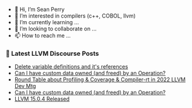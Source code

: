 - 👋 Hi, I’m Sean Perry
- 👀 I’m interested in compilers (c++, COBOL, llvm)
- 🌱 I’m currently learning ...
- 💞️ I’m looking to collaborate on ...
- 📫 How to reach me ...

<!---
s66perry/s66perry is a ✨ special ✨ repository because its `README.md` (this file) appears on your GitHub profile.
You can click the Preview link to take a look at your changes.
--->
### 📕 Latest LLVM Discourse Posts

<!-- DISCOURSE-LLVM:START -->
- [Delete variable definitions and it&#39;s references](https://discourse.llvm.org/t/delete-variable-definitions-and-its-references/66599#post_4)
- [Can I have custom data owned &lpar;and freed&rpar; by an Operation?](https://discourse.llvm.org/t/can-i-have-custom-data-owned-and-freed-by-an-operation/65270#post_7)
- [Round Table about Profiling &amp; Coverage &amp; Compiler-rt in 2022 LLVM Dev Mtg](https://discourse.llvm.org/t/round-table-about-profiling-coverage-compiler-rt-in-2022-llvm-dev-mtg/65225#post_13)
- [Can I have custom data owned &lpar;and freed&rpar; by an Operation?](https://discourse.llvm.org/t/can-i-have-custom-data-owned-and-freed-by-an-operation/65270#post_6)
- [LLVM 15.0.4 Released](https://discourse.llvm.org/t/llvm-15-0-4-released/66337#post_7)
<!-- DISCOURSE-LLVM:END -->
